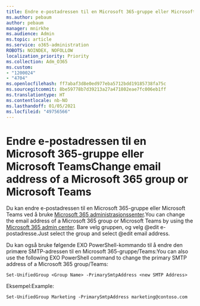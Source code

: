 ```yaml
---
title: Endre e-postadressen til en Microsoft 365-gruppe eller Microsoft Teams
ms.author: pebaum
author: pebaum
manager: mnirkhe
ms.audience: Admin
ms.topic: article
ms.service: o365-administration
ROBOTS: NOINDEX, NOFOLLOW
localization_priority: Priority
ms.collection: Adm_O365
ms.custom:
- "1200024"
- "4704"
ms.openlocfilehash: ff7abaf3d8e0ed977eba5712bdd19185738fa75c
ms.sourcegitcommit: 8be59778b7d39213a27a471802eae7fc006eb1ff
ms.translationtype: HT
ms.contentlocale: nb-NO
ms.lasthandoff: 01/05/2021
ms.locfileid: "49756566"
---
```

# <a name="change-email-address-of-a-microsoft-365-group-or-microsoft-teams"></a><span data-ttu-id="623cd-102">Endre e-postadressen til en Microsoft 365-gruppe eller Microsoft Teams</span><span class="sxs-lookup"><span data-stu-id="623cd-102">Change email address of a Microsoft 365 group or Microsoft Teams</span></span>

<span data-ttu-id="623cd-103">Du kan endre e-postadressen til en Microsoft 365-gruppe eller Microsoft Teams ved å bruke [Microsoft 365 administrasjonssenter](https://admin.microsoft.com/).</span><span class="sxs-lookup"><span data-stu-id="623cd-103">You can change the email address of a Microsoft 365 group or Microsoft Teams by using the [Microsoft 365 admin center](https://admin.microsoft.com/).</span></span> <span data-ttu-id="623cd-104">Bare velg gruppen, og velg @edit e-postadresse.</span><span class="sxs-lookup"><span data-stu-id="623cd-104">Just select the group and select @edit email address.</span></span>

<span data-ttu-id="623cd-105">Du kan også bruke følgende EXO PowerShell-kommando til å endre den primære SMTP-adressen til en Microsoft 365-gruppe/Teams:</span><span class="sxs-lookup"><span data-stu-id="623cd-105">You can also use the following EXO PowerShell command to change the primary SMTP address of a Microsoft 365 group/Teams:</span></span>

`Set-UnifiedGroup <Group Name> -PrimarySmtpAddress <new SMTP Address>`

<span data-ttu-id="623cd-106">Eksempel:</span><span class="sxs-lookup"><span data-stu-id="623cd-106">Example:</span></span>

`Set-UnifiedGroup Marketing -PrimarySmtpAddress marketing@contoso.com`
